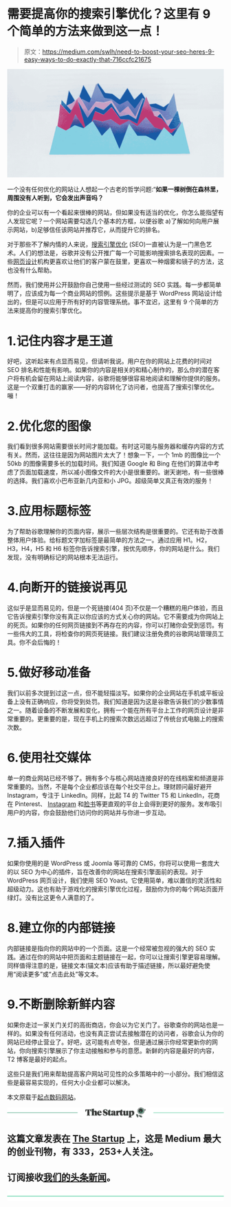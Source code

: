 # 需要提高你的搜索引擎优化？这里有 9 个简单的方法来做到这一点！

> 原文：<https://medium.com/swlh/need-to-boost-your-seo-heres-9-easy-ways-to-do-exactly-that-716ccfc21675>

![](img/f9a92f41bfcda1c81051e89d0024bc59.png)

一个没有任何优化的网站让人想起一个古老的哲学问题:“**如果一棵树倒在森林里，周围没有人听到，它会发出声音吗？**

你的企业可以有一个看起来很棒的网站，但如果没有适当的优化，你怎么能指望有人发现它呢？一个网站需要勾选几个基本的方框，以便谷歌 a)了解如何向用户展示网站，b)足够信任该网站并推荐它，从而提升它的排名。

对于那些不了解内情的人来说，[搜索引擎优化](https://startdigital.com.au/our-services/seo-perth/) (SEO)一直被认为是一门黑色艺术。人们的想法是，谷歌并没有公开推广每一个可能影响搜索排名表现的因素。一些[网页设计](https://startdigital.com.au/about-start-digital/why-start-digital-website-design/)机构更喜欢让他们的客户蒙在鼓里，更喜欢一种烟雾和镜子的方法，这也没有什么帮助。

然而，我们使用并公开鼓励你自己使用一些经过测试的 SEO 实践。每一步都简单明了，应该成为每一个商业网站的惯例。这些提示是基于 WordPress 网站设计给出的，但是可以应用于所有好的内容管理系统。事不宜迟，这里有 9 个简单的方法来提高你的搜索引擎优化。

# 1.记住内容才是王道

好吧，这听起来有点显而易见，但请听我说。用户在你的网站上花费的时间对 SEO 排名和性能有影响。如果你的内容是相关的和精心制作的，那么你的潜在客户将有机会留在网站上阅读内容，谷歌将能够很容易地阅读和理解你提供的服务。这是一个双重打击的赢家——好的内容转化了访问者，也提高了搜索引擎优化。嘣！

# 2.优化您的图像

我们看到很多网站需要很长时间才能加载。有时这可能与服务器和缓存内容的方式有关。然而，这往往是因为网站图片太大了！想象一下，一个 1mb 的图像比一个 50kb 的图像需要多长的加载时间。我们知道 Google 和 Bing 在他们的算法中考虑了页面加载速度，所以减小图像文件的大小是很重要的。谢天谢地，有一些很棒的选择。我们喜欢小巴布亚新几内亚和小 JPG。超级简单又真正有效的服务！

# 3.应用标题标签

为了帮助谷歌理解你的页面内容，展示一些层次结构是很重要的。它还有助于改善整体用户体验。给标题文字加标签是最简单的方法之一。通过应用 H1。H2，H3，H4，H5 和 H6 标签你告诉搜索引擎，按优先顺序，你的网站是什么。我们发现，没有明确标记的网站根本无法运行。

# 4.向断开的链接说再见

这似乎是显而易见的，但是一个死链接(404 页)不仅是一个糟糕的用户体验，而且它告诉搜索引擎你没有真正以你应该的方式关心你的网站。它不需要成为你网站上的死页。如果你的任何网页链接到不再存在的内容，你可以打赌你会受到惩罚。有一些伟大的工具，将检查你的网页死链接。我们建议注册免费的谷歌网站管理员工具。你不会后悔的！

# 5.做好移动准备

我们以前多次提到过这一点，但不能轻描淡写。如果你的企业网站在手机或平板设备上没有正确响应，你将受到处罚。我们知道是因为这是谷歌告诉我们的少数事情之一。随着设备的不断发展和变化，拥有一个能在所有平台上工作的网页设计是非常重要的。更重要的是，现在手机上的搜索次数远远超过了传统台式电脑上的搜索次数。

# 6.使用社交媒体

单一的商业网站已经不够了。拥有多个与核心网站连接良好的在线档案和频道是非常重要的。当然，不是每个企业都应该在每个社交平台上。理财顾问最好避开 Instagram，专注于 LinkedIn。同样，比起 T4 的 Twitter T5 和 LinkedIn，花商在 Pinterest、 [Instagram](https://www.instagram.com/start_digital/) 和[脸书](https://www.facebook.com/startaus/)等更直观的平台上会得到更好的服务。发布吸引用户的内容，你会鼓励他们访问你的网站并与你进一步互动。

# 7.插入插件

如果你使用的是 WordPress 或 Joomla 等可靠的 CMS，你将可以使用一套庞大的以 SEO 为中心的插件，旨在改善你的网站在搜索引擎面前的表现。对于 WordPress 网页设计，我们使用 SEO Yoast。它使用简单，难以置信的灵活性和超级动力。这也有助于游戏化的搜索引擎优化过程，鼓励你为你的每个网站页面开绿灯。没有比这更令人满意的了。

# 8.建立你的内部链接

内部链接是指向你的网站中的一个页面。这是一个经常被忽视的强大的 SEO 实践。通过在你的网站中把页面和主题链接在一起，你可以让搜索引擎更容易理解。同样值得注意的是，链接文本(锚文本)应该有助于描述链接，所以最好避免使用“阅读更多”或“点击此处”等文本。

# 9.不断删除新鲜内容

如果你走过一家关门关灯的高街商店，你会以为它关门了。谷歌查你的网站也是一样的。如果没有任何活动，也没有真正尝试去接触潜在的访问者，谷歌会认为你的网站已经停止营业了。好吧，这可能有点夸张，但是通过展示你经常更新你的网站，你向搜索引擎展示了你主动接触和参与的意愿。新鲜的内容是最好的内容，T2 博客是最好的起点。

这些只是我们用来帮助提高客户网站可见性的众多策略中的一小部分。我们相信这些是最容易实现的，任何大小企业都可以解决。

本文原载于[起点数码网站](https://startdigital.com.au/9-easy-steps-boost-seo/)。

[![](img/308a8d84fb9b2fab43d66c117fcc4bb4.png)](https://medium.com/swlh)

## 这篇文章发表在 [The Startup](https://medium.com/swlh) 上，这是 Medium 最大的创业刊物，有 333，253+人关注。

## 订阅接收[我们的头条新闻](http://growthsupply.com/the-startup-newsletter/)。

[![](img/b0164736ea17a63403e660de5dedf91a.png)](https://medium.com/swlh)